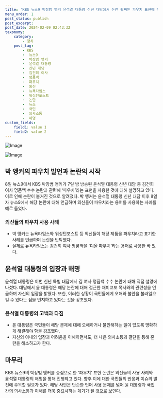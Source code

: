 ```yaml
---
title: 'KBS 뉴스9 박장범 앵커 윤석열 대통령 신년 대담에서 논란 휩싸인 파우치 표현에 대한 설명'
menu_order: 1
post_status: publish
post_excerpt: 
post_date: 2024-02-09 02:43:32
taxonomy:
    category:
        - 정치
    post_tag:
        - KBS
        -  뉴스9
        -  박장범 앵커
        -  윤석열 대통령
        -  신년 대담
        -  김건희 여사
        -  명품백
        -  파우치
        -  외신
        -  뉴욕타임스
        -  워싱턴포스트
        -  논란
        -  뉴스
        -  국민
        -  의사소통
        -  해명
custom_fields:
    field1: value 1
    field2: value 2
---
```


![Image](https://imgnews.pstatic.net/image/081/2024/02/08/0003429513_001_20240208232704450.jpg?type=w647)

![Image](https://imgnews.pstatic.net/image/081/2024/02/08/0003429513_002_20240208232704488.jpg?type=w647)

## 박 앵커의 파우치 발언과 논란의 시작
8일 뉴스9에서 KBS 박장범 앵커가 7일 밤 방송된 윤석열 대통령 신년 대담 중 김건희 여사 명품백 수수 논란과 관련해 ‘파우치’라는 표현을 사용한 것에 대해 설명하고 있다. 이로 인해 논란이 불거진 것으로 알려졌다. 박 앵커는 윤석열 대통령 신년 대담 이후 8일자 뉴스9에서 해당 논란에 대해 언급하며 외신들이 파우치라는 용어를 사용하는 사례를 예로 들었다. 
### 외신들의 파우치 사용 사례
- 박 앵커는 뉴욕타임스와 워싱턴포스트 등 외신들이 해당 제품을 파우치라고 표기한 사례를 언급하며 논란을 반박했다.
- 실제로 뉴욕타임스는 김건희 여사 명품백을 '디올 파우치'라는 용어로 사용한 바 있다.
## 윤석열 대통령의 입장과 해명
윤석열 대통령은 이번 신년 특별 대담에서 김 여사 명품백 수수 논란에 대해 직접 설명에 나섰다. 대담에서 윤 대통령은 해당 논란에 대해 접근한 재미교포 목사와의 관련성을 언급하며 자신의 입장을 밝혔다. 또한, 이러한 상황이 국민들에게 오해와 불안을 불러일으킬 수 있다는 점을 인지하고 있다는 것을 강조했다.
### 윤석열 대통령의 고백과 다짐
- 윤 대통령은 국민들이 해당 문제에 대해 오해하거나 불안해하는 일이 없도록 명확하게 해결해야 함을 강조했다.
- 자신의 아내의 입장과 어려움을 이해하면서도, 더 나은 의사소통과 결단을 통해 혼란을 해소하고자 한다.
## 마무리
KBS 뉴스9의 박장범 앵커를 중심으로 한 '파우치' 표현 논란은 외신들의 사용 사례와 윤석열 대통령의 해명을 통해 진행되고 있다. 향후 이에 대한 국민들의 반응과 이슈의 발전에 주목할 필요가 있다. 해당 사안은 단순한 언어 사용 문제를 넘어 윤 대통령과 국민 간의 의사소통과 이해를 더욱 중요시하는 계기가 될 것으로 보인다.
